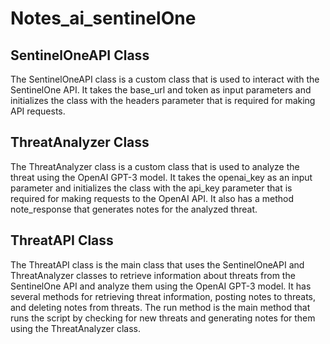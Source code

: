 # Notes_ai_sentinelOne


## SentinelOneAPI Class

The SentinelOneAPI class is a custom class that is used to interact with the SentinelOne API. It takes the base_url and token as input parameters and initializes the class with the headers parameter that is required for making API requests.

## ThreatAnalyzer Class

The ThreatAnalyzer class is a custom class that is used to analyze the threat using the OpenAI GPT-3 model. It takes the openai_key as an input parameter and initializes the class with the api_key parameter that is required for making requests to the OpenAI API. It also has a method note_response that generates notes for the analyzed threat.

## ThreatAPI Class

The ThreatAPI class is the main class that uses the SentinelOneAPI and ThreatAnalyzer classes to retrieve information about threats from the SentinelOne API and analyze them using the OpenAI GPT-3 model. It has several methods for retrieving threat information, posting notes to threats, and deleting notes from threats. The run method is the main method that runs the script by checking for new threats and generating notes for them using the ThreatAnalyzer class.
